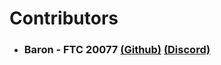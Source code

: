 # Contributors
- ### Baron - FTC 20077 [(Github)](https://github.com/BaronClaps) [(Discord)](https://discord.com/users/813531426603270144)